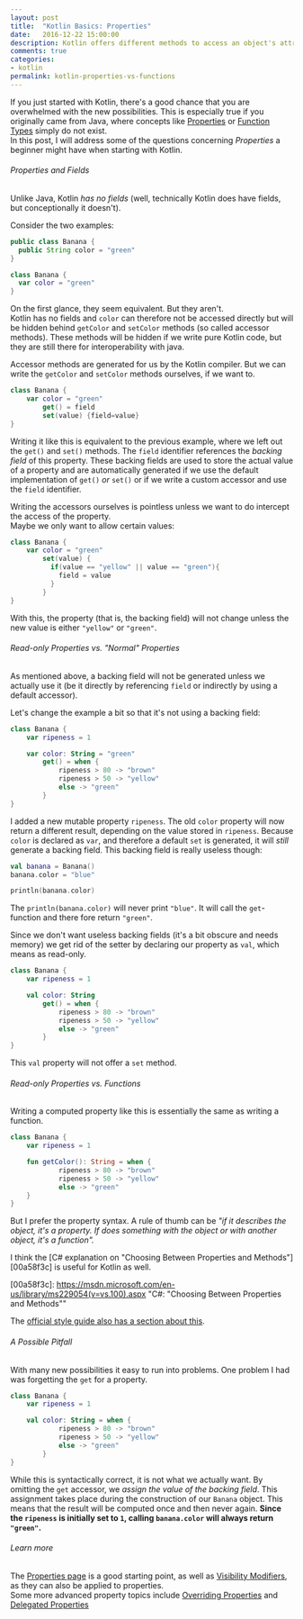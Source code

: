 ```yaml
---
layout: post
title:  "Kotlin Basics: Properties"
date:   2016-12-22 15:00:00
description: Kotlin offers different methods to access an object's attribute. Properties, functions or computed properties; which should you choose?
comments: true
categories:
- kotlin
permalink: kotlin-properties-vs-functions
---
```

If you just started with Kotlin, there's a good chance that you are overwhelmed with the new possibilities.
This is especially true if you originally came from Java, where concepts like [Properties][930cbe90] or [Function Types][fc2a71b7] simply do not exist.  
In this post, I will address some of the questions concerning _Properties_ a beginner might have when starting with Kotlin.

###### Properties and Fields
Unlike Java, Kotlin *has no fields* (well, technically Kotlin does have fields, but conceptionally it doesn't). 

Consider the two examples:

```java
public class Banana {
  public String color = "green"
}
```

```kotlin
class Banana {
  var color = "green"
}
```

On the first glance, they seem equivalent. But they aren't.  
Kotlin has no fields and `color` can therefore not be accessed directly but will be hidden behind `getColor` and `setColor` methods (so called accessor methods). These methods will be hidden if we write pure Kotlin code, but they are still there for interoperability with java.

Accessor methods are generated for us by the Kotlin compiler. But we can write the `getColor` and `setColor` methods ourselves, if we want to.

```kotlin
class Banana {
    var color = "green"
        get() = field
        set(value) {field=value}
}
```

Writing it like this is equivalent to the previous example, where we left out the `get()` and `set()` methods. The `field` identifier references the _backing field_ of this property. These backing fields are used to store the actual value of a property and are automatically generated if we use the default implementation of `get()` _or_ `set()` or if we write a custom accessor and use the `field` identifier.

Writing the accessors ourselves is pointless unless we want to do intercept the access of the property.  
Maybe we only want to allow certain values:

```kotlin
class Banana {
    var color = "green"
        set(value) {
          if(value == "yellow" || value == "green"){
            field = value
          }
        }
}
```

With this, the property (that is, the backing field) will not change unless the new value is either `"yellow"` or `"green"`.

###### Read-only Properties vs. "Normal" Properties

As mentioned above, a backing field will not be generated unless we actually use it (be it directly by referencing `field` or indirectly by using a default accessor).

Let's change the example a bit so that it's not using a backing field:

```kotlin
class Banana {
    var ripeness = 1

    var color: String = "green"
        get() = when {
            ripeness > 80 -> "brown"
            ripeness > 50 -> "yellow"
            else -> "green"
        }
}
```

I added a new mutable property `ripeness`. The old `color` property will now return a different result, depending on the value stored in `ripeness`. Because `color` is declared as `var`, and therefore a default `set` is generated, it will _still_ generate a backing field.
This backing field is really useless though:

```kotlin
val banana = Banana()
banana.color = "blue"

println(banana.color)

```

The `println(banana.color)` will never print `"blue"`. It will call the `get`-function and there fore return `"green"`.

Since we don't want useless backing fields (it's a bit obscure and needs memory) we get rid of the setter by declaring our property as `val`, which means as read-only.

```kotlin
class Banana {
    var ripeness = 1

    val color: String
        get() = when {
            ripeness > 80 -> "brown"
            ripeness > 50 -> "yellow"
            else -> "green"
        }
}
```

This `val` property will not offer a `set` method.  

###### Read-only Properties vs. Functions

Writing a computed property like this is essentially the same as writing a function.

```kotlin
class Banana {
    var ripeness = 1

    fun getColor(): String = when {
            ripeness > 80 -> "brown"
            ripeness > 50 -> "yellow"
            else -> "green"
    }
}
```

But I prefer the property syntax. A rule of thumb can be _"if it describes the object, it's a property. If does something with the object or with another object, it's a function"._

I think the [C# explanation on "Choosing Between Properties and Methods"][00a58f3c] is useful for Kotlin as well.

  [00a58f3c]: https://msdn.microsoft.com/en-us/library/ms229054(v=vs.100).aspx "C#: "Choosing Between Properties and Methods""

The [official style guide also has a section about this](https://kotlinlang.org/docs/reference/coding-conventions.html#functions-vs-properties).

###### A Possible Pitfall

With many new possibilities it easy to run into problems. One problem I had was forgetting the `get` for a property.

```kotlin
class Banana {
    var ripeness = 1

    val color: String = when {
            ripeness > 80 -> "brown"
            ripeness > 50 -> "yellow"
            else -> "green"
        }
}
```

While this is syntactically correct, it is not what we actually want.
By omitting the `get` accessor, we _assign the value of the backing field_. This assignment takes place during the construction of our `Banana` object. This means that the result will be computed once and then never again. **Since the `ripeness` is initially set to `1`, calling `banana.color` will always return `"green"`.**

###### Learn more

The [Properties page][930cbe90] is a good starting point, as well as [Visibility Modifiers][ccdf2b54], as they can also be applied to properties.  
Some more advanced property topics include [Overriding Properties][27e1d06e] and [Delegated Properties][ac96a7e8]

  [fc2a71b7]: https://kotlinlang.org/docs/reference/lambdas.html#function-types "Kotin: Function Types"
  [930cbe90]: https://kotlinlang.org/docs/reference/properties.html "Kotlin: Properties"
  [ac96a7e8]: https://kotlinlang.org/docs/reference/delegated-properties.html "Kotlin: Delegated Properties"
  [27e1d06e]: https://kotlinlang.org/docs/reference/properties.html#overriding-properties "Kotlin: Override Properties"
  [ccdf2b54]: https://kotlinlang.org/docs/reference/visibility-modifiers.html "Kotlin: Visibility Modifiers"


